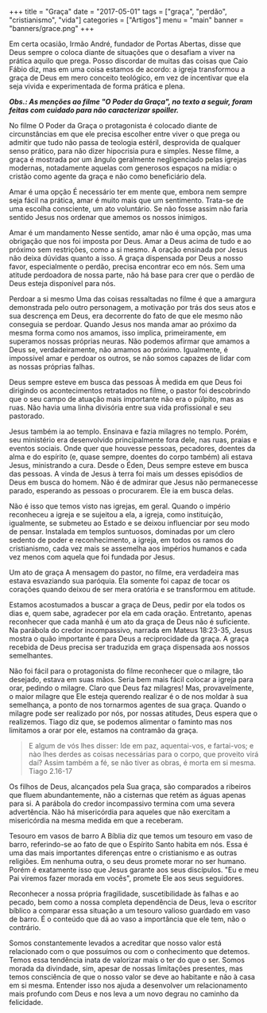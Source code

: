 +++
title = "Graça"
date = "2017-05-01"
tags = ["graça", "perdão", "cristianismo", "vida"]
categories = ["Artigos"]
menu = "main"
banner = "banners/grace.png"
+++

Em certa ocasião, Irmão André, fundador de Portas Abertas, disse que Deus sempre o coloca diante de situações que o desafiam a viver na prática aquilo que prega. Posso discordar de muitas das coisas que Caio Fábio diz, mas em uma coisa estamos de acordo: a igreja transformou a graça de Deus em mero conceito teológico, em vez de incentivar que ela seja vivida e experimentada de forma prática e plena.

<!--more-->

***Obs.: As menções ao filme "O Poder da Graça", no texto a seguir, foram feitas com cuidado para não caracterizar spoiller.***

No filme O Poder da Graça o protagonista é colocado diante de circunstâncias em que ele precisa escolher entre viver o que prega ou admitir que tudo não passa de teologia estéril, desprovida de qualquer senso prático, para não dizer hipocrisia pura e simples. Nesse filme, a graça é mostrada por um ângulo geralmente negligenciado pelas igrejas modernas, notadamente aquelas com generosos espaços na mídia: o cristão como agente da graça e não como beneficiário dela.

Amar é uma opção
É necessário ter em mente que, embora nem sempre seja fácil na prática, amar é muito mais que um sentimento. Trata-se de uma escolha consciente, um ato voluntário. Se não fosse assim não faria sentido Jesus nos ordenar que amemos os nossos inimigos.

Amar é um mandamento
Nesse sentido, amar não é uma opção, mas uma obrigação que nos foi imposta por Deus. Amar a Deus acima de tudo e ao próximo sem restrições, como a si mesmo. A oração ensinada por Jesus não deixa dúvidas quanto a isso. A graça dispensada por Deus a nosso favor, especialmente o perdão, precisa encontrar eco em nós. Sem uma atitude perdoadora de nossa parte, não há base para crer que o perdão de Deus esteja disponível para nós.

Perdoar a si mesmo
Uma das coisas ressaltadas no filme é que a amargura demonstrada pelo outro personagem, a motivação por trás dos seus atos e sua descrença em Deus, era decorrente do fato de que ele mesmo não conseguia se perdoar. Quando Jesus nos manda amar ao próximo da mesma forma como nos amamos, isso implica, primeiramente, em superamos nossas próprias neuras. Não podemos afirmar que amamos a Deus se, verdadeiramente, não amamos ao próximo. Igualmente, é impossível amar e perdoar os outros, se não somos capazes de lidar com as nossas próprias falhas.

Deus sempre esteve em busca das pessoas
À medida em que Deus foi dirigindo os acontecimentos retratados no filme, o pastor foi descobrindo que o seu campo de atuação mais importante não era o púlpito, mas as ruas. Não havia uma linha divisória entre sua vida profissional e seu pastorado.

Jesus também ia ao templo. Ensinava e fazia milagres no templo. Porém, seu ministério era desenvolvido principalmente fora dele, nas ruas, praias e eventos sociais. Onde quer que houvesse pessoas, pecadores, doentes da alma e do espírito (e, quase sempre, doentes do corpo também) ali estava Jesus, ministrando a cura. Desde o Éden, Deus sempre esteve em busca das pessoas. A vinda de Jesus à terra foi mais um desses episódios de Deus em busca do homem. Não é de admirar que Jesus não permanecesse parado, esperando as pessoas o procurarem. Ele ia em busca delas.

Não é isso que temos visto nas igrejas, em geral. Quando o império reconheceu a igreja e se sujeitou a ela, a igreja, como instituição, igualmente, se submeteu ao Estado e se deixou influenciar por seu modo de pensar. Instalada em templos suntuosos, dominadas por um clero sedento de poder e reconhecimento, a igreja, em todos os ramos do cristianismo, cada vez mais se assemelha aos impérios humanos e cada vez menos com aquela que foi fundada por Jesus.

Um ato de graça
A mensagem do pastor, no filme, era verdadeira mas estava esvaziando sua paróquia. Ela somente foi capaz de tocar os corações quando deixou de ser mera oratória e se transformou em atitude.

Estamos acostumados a buscar a graça de Deus, pedir por ela todos os dias e, quem sabe, agradecer por ela em cada oração. Entretanto, apenas reconhecer que cada manhã é um ato da graça de Deus não é suficiente. Na parábola do credor incompassivo, narrada em Mateus 18:23-35, Jesus mostra o quão importante é para Deus a reciprocidade da graça. A graça recebida de Deus precisa ser traduzida em graça dispensada aos nossos semelhantes.

Não foi fácil para o protagonista do filme reconhecer que o milagre, tão desejado, estava em suas mãos. Seria bem mais fácil colocar a igreja para orar, pedindo o milagre. Claro que Deus faz milagres! Mas, provavelmente, o maior milagre que Ele esteja querendo realizar é o de nos moldar à sua semelhança, a ponto de nos tornarmos agentes de sua graça. Quando o milagre pode ser realizado por nós, por nossas atitudes, Deus espera que o realizemos. Tiago diz que, se podemos alimentar o faminto mas nos limitamos a orar por ele, estamos na contramão da graça.

> E algum de vós lhes disser: Ide em paz, aquentai-vos, e fartai-vos; e nào lhes derdes as coisas necessárias para o corpo, que proveito virá daí? Assim também a fé, se não tiver as obras, é morta em si mesma.  
Tiago 2.16-17

Os filhos de Deus, alcançados pela Sua graça, são comparados a ribeiros que fluem abundantemente, não a cisternas que retém as águas apenas para si. A parábola do credor incompassivo termina com uma severa advertência. Não há misericórdia para aqueles que não exercitam a misericórdia na mesma medida em que a receberam.

Tesouro em vasos de barro
A Bíblia diz que temos um tesouro em vaso de barro, referindo-se ao fato de que o Espírito Santo habita em nós. Essa é uma das mais importantes diferenças entre o cristianismo e as outras religiões. Em nenhuma outra, o seu deus promete morar no ser humano. Porém é exatamente isso que Jesus garante aos seus discípulos. "Eu e meu Pai viremos fazer morada em vocês", promete Ele aos seus seguidores.

Reconhecer a nossa própria fragilidade, suscetibilidade às falhas e ao pecado, bem como a nossa completa dependência de Deus, leva o escritor bíblico a comparar essa situação a um tesouro valioso guardado em vaso de barro. É o conteúdo que dá ao vaso a importância que ele tem, não o contrário.

Somos constantemente levados a acreditar que nosso valor está relacionado com o que possuímos ou com o conhecimento que detemos. Temos essa tendência inata de valorizar mais o ter do que o ser. Somos morada da divindade, sim, apesar de nossas limitações presentes, mas temos consciência de que o nosso valor se deve ao habitante e não à casa em si mesma. Entender isso nos  ajuda a desenvolver um relacionamento mais profundo com Deus e nos leva a um novo degrau no caminho da felicidade.

